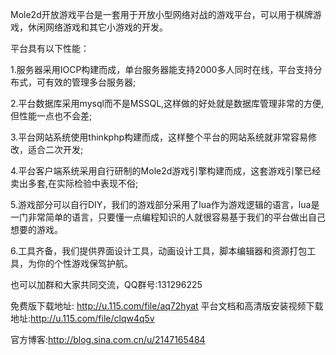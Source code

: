 Mole2d开放游戏平台是一套用于开放小型网络对战的游戏平台，可以用于棋牌游戏，休闲网络游戏和其它小游戏的开发。

平台具有以下性能：

1.服务器采用IOCP构建而成，单台服务器能支持2000多人同时在线，平台支持分布式，可有效的管理多台服务器;

2.平台数据库采用mysql而不是MSSQL,这样做的好处就是数据库管理非常的方便,但性能一点也不会差;

3.平台网站系统使用thinkphp构建而成，这样整个平台的网站系统就非常容易修改，适合二次开发;

4.平台客户端系统采用自行研制的Mole2d游戏引擎构建而成，这套游戏引擎已经卖出多套,在实际检验中表现不俗;

5.游戏部分可以自行DIY，我们的游戏部分采用了lua作为游戏逻辑的语言，lua是一门非常简单的语言，只要懂一点编程知识的人就很容易基于我们的平台做出自己想要的游戏。

6.工具齐备，我们提供界面设计工具，动画设计工具，脚本编辑器和资源打包工具，为你的个性游戏保驾护航。

也可以加群和大家共同交流，QQ群号:131296225

免费版下载地址: http://u.115.com/file/aq72hyat
平台文档和高清版安装视频下载地址:http://u.115.com/file/clqw4q5v

官方博客:http://blog.sina.com.cn/u/2147165484